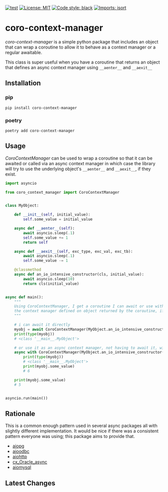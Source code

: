 [![test](https://github.com/zschumacher/coro-context-manager/actions/workflows/test.yml/badge.svg)](https://github.com/zschumacher/coro-context-manager/actions/workflows/test.yml)
[![License: MIT](https://img.shields.io/badge/License-MIT-yellow.svg)](https://opensource.org/licenses/MIT)
[![Code style: black](https://img.shields.io/badge/code%20style-black-000000.svg)](https://github.com/psf/black)
[![Imports: isort](https://img.shields.io/badge/%20imports-isort-%231674b1?style=flat&labelColor=ef8336)](https://pycqa.github.io/isort/)

# coro-context-manager
*coro-context-manager* is a simple python package that includes an object that can wrap a coroutine to allow it to
behave as a context manager or a regular awaitable.

This class is super useful when you have a coroutine that returns an object that defines an async context manager using
`__aenter__` and `__aexit__`

## Installation

### pip
```console
pip install coro-context-manager
```

### poetry
```console
poetry add coro-context-manager
```


## Usage
*CoroContextManager* can be used to wrap a coroutine so that it can be awaited or called via an async context manager
in which case the library will try to use the underlying object's `__aenter__` and `__aexit__`, if they exist.
```python
import asyncio

from coro_context_manager import CoroContextManager


class MyObject:

    def __init__(self, initial_value):
        self.some_value = initial_value

    async def __aenter__(self):
        await asyncio.sleep(.1)
        self.some_value += 1
        return self

    async def __aexit__(self, exc_type, exc_val, exc_tb):
        await asyncio.sleep(.1)
        self.some_value -= 1

    @classmethod
    async def an_io_intensive_constructor(cls, initial_value):
        await asyncio.sleep(10)
        return cls(initial_value)


async def main():
    """
    Using CoroContextManager, I get a coroutine I can await or use with an async context manager, which proxies to
    the context manager defined on object returned by the coroutine, if it exists.
    """

    # i can await it directly
    myobj = await CoroContextManager(MyObject.an_io_intensive_constructor(5))
    print(type(myobj))
    # <class '__main__.MyObject'>

    # or use it as an async context manager, not having to await it, with the same api!
    async with CoroContextManager(MyObject.an_io_intensive_constructor(5)) as myobj:
        print(type(myobj))
        # <class '__main__.MyObject'>
        print(myobj.some_value)
        # 6

    print(myobj.some_value)
    # 5


asyncio.run(main())
```

## Rationale
This is a common enough pattern used in several async packages all with slightly different implementation.  It would be
nice if there was a consistent pattern everyone was using; this package aims to provide that.

* [aiopg](https://github.com/aio-libs/aiopg/blob/master/aiopg/utils.py#L44)
* [aioodbc](https://github.com/aio-libs/aioodbc/blob/master/aioodbc/utils.py#L36)
* [aiohttp](https://github.com/aio-libs/aiohttp/blob/7514f220947ce078d4dd039cd0be49929b9976cc/aiohttp/client.py#L1082)
* [cx_Oracle_async](https://github.com/GoodManWEN/cx_Oracle_async/blob/main/cx_Oracle_async/context.py#L3)
* [aiomysql](https://github.com/aio-libs/aiomysql/blob/master/aiomysql/utils.py#L30)

## Latest Changes

